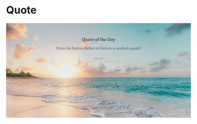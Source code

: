 # Quote
![quoteJs](screencapture-file-C-Users-USER-Downloads-MyGithub-Quote-index-html-2024-08-02-11_00_24.png)